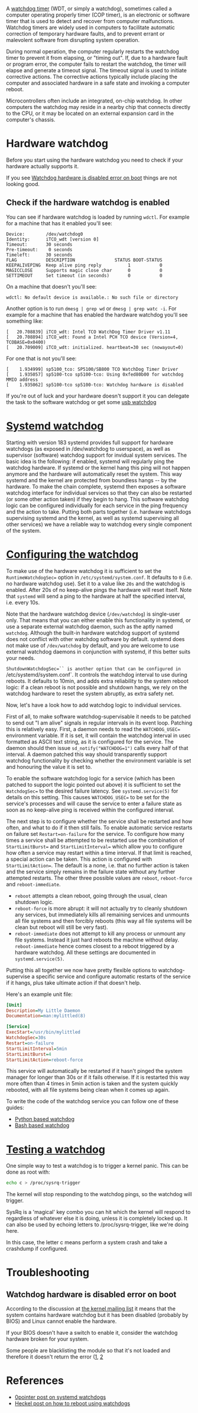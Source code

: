 A [watchdog timer](https://en.wikipedia.org/wiki/Watchdog_timer) (WDT, or simply a watchdog), sometimes called a computer operating properly timer (COP timer), is an electronic or software timer that is used to detect and recover from computer malfunctions. Watchdog timers are widely used in computers to facilitate automatic correction of temporary hardware faults, and to prevent errant or malevolent software from disrupting system operation.

During normal operation, the computer regularly restarts the watchdog timer to prevent it from elapsing, or "timing out". If, due to a hardware fault or program error, the computer fails to restart the watchdog, the timer will elapse and generate a timeout signal. The timeout signal is used to initiate corrective actions. The corrective actions typically include placing the computer and associated hardware in a safe state and invoking a computer reboot.

Microcontrollers often include an integrated, on-chip watchdog. In other computers the watchdog may reside in a nearby chip that connects directly to the CPU, or it may be located on an external expansion card in the computer's chassis. 

# Hardware watchdog

Before you start using the hardware watchdog you need to check if your hardware actually supports it. 

If you see [Watchdog hardware is disabled error on boot](#watchdog-hardware-is-disabled-error-on-boot) things are not looking good.

## Check if the hardware watchdog is enabled
You can see if hardware watchdog is loaded by running `wdctl`. For example for a machine that has it enabled you'll see:

```
Device:        /dev/watchdog0
Identity:      iTCO_wdt [version 0]
Timeout:       30 seconds
Pre-timeout:    0 seconds
Timeleft:      30 seconds
FLAG           DESCRIPTION               STATUS BOOT-STATUS
KEEPALIVEPING  Keep alive ping reply          1           0
MAGICCLOSE     Supports magic close char      0           0
SETTIMEOUT     Set timeout (in seconds)       0           0
```

On a machine that doesn't you'll see:

```
wdctl: No default device is available.: No such file or directory
```

Another option is to run `dmesg | grep wd` or `dmesg | grep watc -i`. For example for a machine that has enabled the hardware watchdog you'll see something like:

```
[   20.708839] iTCO_wdt: Intel TCO WatchDog Timer Driver v1.11
[   20.708894] iTCO_wdt: Found a Intel PCH TCO device (Version=4, TCOBASE=0x0400)
[   20.709009] iTCO_wdt: initialized. heartbeat=30 sec (nowayout=0)
```

For one that is not you'll see:

```
[    1.934999] sp5100_tco: SP5100/SB800 TCO WatchDog Timer Driver
[    1.935057] sp5100-tco sp5100-tco: Using 0xfed80b00 for watchdog MMIO address
[    1.935062] sp5100-tco sp5100-tco: Watchdog hardware is disabled
```

If you're out of luck and your hardware doesn't support it you can delegate the task to the software watchdog or get some [usb watchdog](https://github.com/zatarra/usb-watchdog)
# [Systemd watchdog](https://0pointer.de/blog/projects/watchdog.html)

Starting with version 183 systemd provides full support for hardware watchdogs (as exposed in /dev/watchdog to userspace), as well as supervisor (software) watchdog support for invidual system services. The basic idea is the following: if enabled, systemd will regularly ping the watchdog hardware. If systemd or the kernel hang this ping will not happen anymore and the hardware will automatically reset the system. This way systemd and the kernel are protected from boundless hangs -- by the hardware. To make the chain complete, systemd then exposes a software watchdog interface for individual services so that they can also be restarted (or some other action taken) if they begin to hang. This software watchdog logic can be configured individually for each service in the ping frequency and the action to take. Putting both parts together (i.e. hardware watchdogs supervising systemd and the kernel, as well as systemd supervising all other services) we have a reliable way to watchdog every single component of the system.


# [Configuring the watchdog](https://0pointer.de/blog/projects/watchdog.html)
To make use of the hardware watchdog it is sufficient to set the `RuntimeWatchdogSec=` option in `/etc/systemd/system.conf`. It defaults to `0` (i.e. no hardware watchdog use). Set it to a value like `20s` and the watchdog is enabled. After 20s of no keep-alive pings the hardware will reset itself. Note that `systemd` will send a ping to the hardware at half the specified interval, i.e. every 10s.

Note that the hardware watchdog device (`/dev/watchdog`) is single-user only. That means that you can either enable this functionality in systemd, or use a separate external watchdog daemon, such as the aptly named `watchdog`. Although the built-in hardware watchdog support of systemd does not conflict with other watchdog software by default. systemd does not make use of `/dev/watchdog` by default, and you are welcome to use external watchdog daemons in conjunction with systemd, if this better suits your needs.

`ShutdownWatchdogSec=`` is another option that can be configured in `/etc/systemd/system.conf`. It controls the watchdog interval to use during reboots. It defaults to 10min, and adds extra reliability to the system reboot logic: if a clean reboot is not possible and shutdown hangs, we rely on the watchdog hardware to reset the system abruptly, as extra safety net.

Now, let's have a look how to add watchdog logic to individual services.

First of all, to make software watchdog-supervisable it needs to be patched to send out "I am alive" signals in regular intervals in its event loop. Patching this is relatively easy. First, a daemon needs to read the `WATCHDOG_USEC=` environment variable. If it is set, it will contain the watchdog interval in usec formatted as ASCII text string, as it is configured for the service. The daemon should then issue `sd_notify("WATCHDOG=1")` calls every half of that interval. A daemon patched this way should transparently support watchdog functionality by checking whether the environment variable is set and honouring the value it is set to.

To enable the software watchdog logic for a service (which has been patched to support the logic pointed out above) it is sufficient to set the `WatchdogSec=` to the desired failure latency. See `systemd.service(5)` for details on this setting. This causes `WATCHDOG_USEC=` to be set for the service's processes and will cause the service to enter a failure state as soon as no keep-alive ping is received within the configured interval.

The next step is to configure whether the service shall be restarted and how often, and what to do if it then still fails. To enable automatic service restarts on failure set `Restart=on-failure` for the service. To configure how many times a service shall be attempted to be restarted use the combination of `StartLimitBurst=` and `StartLimitInterval=` which allow you to configure how often a service may restart within a time interval. If that limit is reached, a special action can be taken. This action is configured with `StartLimitAction=`. The default is a none, i.e. that no further action is taken and the service simply remains in the failure state without any further attempted restarts. The other three possible values are `reboot`, `reboot-force` and `reboot-immediate`. 

- `reboot` attempts a clean reboot, going through the usual, clean shutdown logic. 
- `reboot-force` is more abrupt: it will not actually try to cleanly shutdown any services, but immediately kills all remaining services and unmounts all file systems and then forcibly reboots (this way all file systems will be clean but reboot will still be very fast). 
- `reboot-immediate` does not attempt to kill any process or unmount any file systems. Instead it just hard reboots the machine without delay. `reboot-immediate` hence comes closest to a reboot triggered by a hardware watchdog. All these settings are documented in `systemd.service(5)`.

Putting this all together we now have pretty flexible options to watchdog-supervise a specific service and configure automatic restarts of the service if it hangs, plus take ultimate action if that doesn't help.

Here's an example unit file:

```ini
[Unit]
Description=My Little Daemon
Documentation=man:mylittled(8)

[Service]
ExecStart=/usr/bin/mylittled
WatchdogSec=30s
Restart=on-failure
StartLimitInterval=5min
StartLimitBurst=4
StartLimitAction=reboot-force
````

This service will automatically be restarted if it hasn't pinged the system manager for longer than 30s or if it fails otherwise. If it is restarted this way more often than 4 times in 5min action is taken and the system quickly rebooted, with all file systems being clean when it comes up again.

To write the code of the watchdog service you can follow one of these guides:

- [Python based watchdog](https://sleeplessbeastie.eu/2022/08/15/how-to-create-watchdog-for-systemd-service/)
- [Bash based watchdog](https://www.medo64.com/2019/01/systemd-watchdog-for-any-service/)
# [Testing a watchdog](https://serverfault.com/questions/375220/how-to-check-what-if-hardware-watchdogs-are-available-in-linux)
One simple way to test a watchdog is to trigger a kernel panic. This can be done as root with:

```bash
echo c > /proc/sysrq-trigger
```

The kernel will stop responding to the watchdog pings, so the watchdog will trigger.

SysRq is a 'magical' key combo you can hit which the kernel will respond to regardless of whatever else it is doing, unless it is completely locked up. It can also be used by echoing letters to /proc/sysrq-trigger, like we're doing here.

In this case, the letter c means perform a system crash and take a crashdump if configured.
  

# Troubleshooting

## Watchdog hardware is disabled error on boot

According to the discussion at [the kernel mailing list](https://lore.kernel.org/linux-watchdog/20220509163304.86-1-mario.limonciello@amd.com/T/#u) it means that the system contains hardware watchdog but it has been disabled (probably by BIOS) and Linux cannot enable the hardware.

If your BIOS doesn't have a switch to enable it, consider the watchdog hardware broken for your system.

Some people are blacklisting the module so that it's not loaded and therefore it doesn't return the error ([1](https://www.reddit.com/r/openSUSE/comments/a3nmg5/watchdog_hardware_is_disabled_on_boot/), [2](https://bbs.archlinux.org/viewtopic.php?id=239075)

# References

- [0pointer post on systemd watchdogs](https://0pointer.de/blog/projects/watchdog.html)
- [Heckel post on how to reboot using watchdogs](https://blog.heckel.io/2020/10/08/reliably-rebooting-ubuntu-using-watchdogs/)
